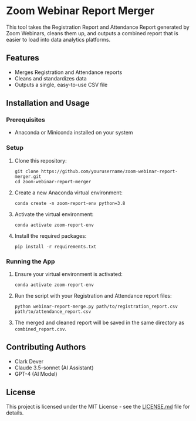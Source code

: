 # Zoom Webinar Report Merger

This tool takes the Registration Report and Attendance Report generated by Zoom Webinars, cleans them up, and outputs a combined report that is easier to load into data analytics platforms.

## Features

- Merges Registration and Attendance reports
- Cleans and standardizes data
- Outputs a single, easy-to-use CSV file

## Installation and Usage

### Prerequisites

- Anaconda or Miniconda installed on your system

### Setup

1. Clone this repository:
   ```
   git clone https://github.com/yourusername/zoom-webinar-report-merger.git
   cd zoom-webinar-report-merger
   ```

2. Create a new Anaconda virtual environment:
   ```
   conda create -n zoom-report-env python=3.8
   ```

3. Activate the virtual environment:
   ```
   conda activate zoom-report-env
   ```

4. Install the required packages:
   ```
   pip install -r requirements.txt
   ```

### Running the App

1. Ensure your virtual environment is activated:
   ```
   conda activate zoom-report-env
   ```

2. Run the script with your Registration and Attendance report files:
   ```
   python webinar-report-merge.py path/to/registration_report.csv path/to/attendance_report.csv
   ```

3. The merged and cleaned report will be saved in the same directory as `combined_report.csv`.

## Contributing Authors

- Clark Dever
- Claude 3.5-sonnet (AI Assistant)
- GPT-4 (AI Model)

## License

This project is licensed under the MIT License - see the [LICENSE.md](LICENSE.md) file for details.
